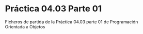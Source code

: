 # Práctica 04.03 Parte 01
Ficheros de partida de la Práctica 04.03 parte 01 de Programación Orientada a Objetos 
